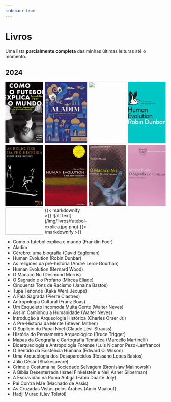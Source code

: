 ```yaml
---
sidebar: true
---
```


# Livros

Uma lista **parcialmente completa** das minhas últimas leituras até o momento.

## 2024
<div class="gallery">
<img class="four-grid-cells" src="/img/livros/futebol-explica.jpg"/>
<img class="four-grid-cells" src="/img/livros/Aladim.jpg"/>
<img class="four-grid-cells" src="/img/livros/cérebro.jpg"/>
<img class="four-grid-cells" src="/img/livros/human-evolution.jpg"/>
<img class="four-grid-cells" src="/img/livros/religioes-ph.jpg"/>
<img class="four-grid-cells" src="/img/livros/human-evolution-bw.jpg"/>
<img class="four-grid-cells" src="/img/livros/macaco-nu.jpg"/>
<img class="four-grid-cells" src="/img/livros/sagrado-profano.jpg"/>

<img class='four-grid-cells'>
{{< markdownify >}}
![alt text](/img/livros/futebol-explica.jpg.png)
{{< /markdownify >}}
</img>
    
</div>


- Como o futebol explica o mundo (Franklin Foer)
- Aladim
- Cérebro: uma biografia (David Eagleman)
- Human Evolution (Robin Dunbar)
- As religiões da pré-história (André Leroi-Gourhan)
- Human Evolution (Bernard Wood)
- O Macaco Nu (Desmond Morris)
- O Sagrado e o Profano (Mircea Eliade)
- Cinquenta Tons de Racismo (Janaína Bastos)
- Tupã Tenondé (Kaká Werá Jecupé)
- A Fala Sagrada (Pierre Clastres)
- Antropologia Cultural (Franz Boas)
- Um Esqueleto Incomoda Muita Gente (Walter Neves)
- Assim Caminhou a Humanidade (Walter Neves)
- Introdução à Arqueologia Histórica (Charles Orser Jr.)
- A Pré-História da Mente (Steven Mithen)
- O Suplício do Papai Noel (Claude Lévi-Strauss)
- História do Pensamento Arqueológico (Bruce Trigger)
- Mapas da Geografia e Cartografia Temática (Marcello Martinelli)
- Bioarqueologia e Antropologia Forense (Luis Nicanor Pezo-Lanfranco)
- O Sentido da Existência Humana (Edward O. Wilson)
- Uma Arqueologia dos Desaparecidos (Rossano Lopes Bastos)
- Júlio César (Shakespeare)
- Crime e Costuma na Sociedade Selvagem (Bronislaw Malinowski)
- A Bíblia Desenterrada (Israel Finkelstein e Neil Asher Silberman)
- A Escravidão na Roma Antiga (Fábio Duarte Joly)
- Pai Contra Mãe (Machado de Assis)
- As Cruzadas Vistas pelos Árabes (Amin Maalouf)
- Hadji Murad (Liev Tolstói)



<style>
.gallery {
    display: grid;
    grid-template-columns: repeat(4, 1fr);
    grid-auto-rows: auto;
    grid-auto-flow: dense;
    gap: 5px;
}

img {
    width: 100%;
    height: 100%;
    object-fit: cover;
}

img.four-grid-cells {
    grid-row: span 1 / auto;
    grid-column: span 1 / auto;
}

img.wide-image {
    grid-column: span 2 / auto;
}
</style>



            

        
